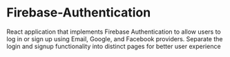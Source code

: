 # Firebase-Authentication

React application that implements Firebase Authentication to allow users to log in or sign up using Email, Google, and Facebook providers. Separate the login and signup functionality into distinct pages for better user experience

